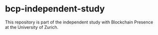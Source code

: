 # bcp-independent-study
This repository is part of the independent study with Blockchain Presence at the University of Zurich.
